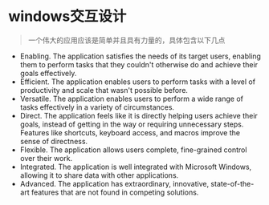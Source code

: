 # windows交互设计
> 一个伟大的应用应该是简单并且具有力量的，具体包含以下几点

* Enabling. The application satisfies the needs of its target users, enabling them to perform tasks that they couldn't otherwise do and achieve their goals effectively.
* Efficient. The application enables users to perform tasks with a level of productivity and scale that wasn't possible before.
* Versatile. The application enables users to perform a wide range of tasks effectively in a variety of circumstances.
* Direct. The application feels like it is directly helping users achieve their goals, instead of getting in the way or requiring unnecessary steps. Features like shortcuts, keyboard access, and macros improve the sense of directness.
* Flexible. The application allows users complete, fine-grained control over their work.
* Integrated. The application is well integrated with Microsoft Windows, allowing it to share data with other applications.
* Advanced. The application has extraordinary, innovative, state-of-the-art features that are not found in competing solutions.
